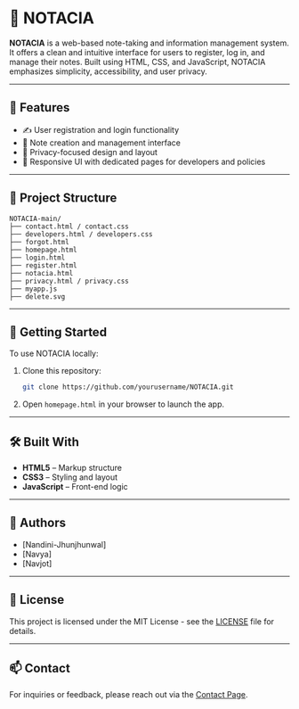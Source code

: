 # 📘 NOTACIA

**NOTACIA** is a web-based note-taking and information management system. It offers a clean and intuitive interface for users to register, log in, and manage their notes. Built using HTML, CSS, and JavaScript, NOTACIA emphasizes simplicity, accessibility, and user privacy.

---

## 🔧 Features

- ✍️ User registration and login functionality  
- 📝 Note creation and management interface  
- 🔐 Privacy-focused design and layout  
- 🎨 Responsive UI with dedicated pages for developers and policies  

---

## 📁 Project Structure

```
NOTACIA-main/
├── contact.html / contact.css
├── developers.html / developers.css
├── forgot.html
├── homepage.html
├── login.html
├── register.html
├── notacia.html
├── privacy.html / privacy.css
├── myapp.js
├── delete.svg
```

---

## 🚀 Getting Started

To use NOTACIA locally:

1. Clone this repository:
   ```bash
   git clone https://github.com/yourusername/NOTACIA.git
   ```
2. Open `homepage.html` in your browser to launch the app.

---

## 🛠 Built With

- **HTML5** – Markup structure  
- **CSS3** – Styling and layout  
- **JavaScript** – Front-end logic

---

## 👥 Authors

- [Nandini-Jhunjhunwal]
- [Navya]
- [Navjot]

---

## 📄 License

This project is licensed under the MIT License - see the [LICENSE](LICENSE) file for details.

---

## 📫 Contact

For inquiries or feedback, please reach out via the [Contact Page](contact.html).
